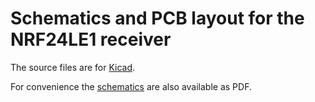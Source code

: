 # Schematics and PCB layout for the NRF24LE1 receiver

The source files are for [Kicad](http://www.kicad-pcb.org).

For convenience the [schematics](SCHEMATICS.pdf) are also available as PDF.
